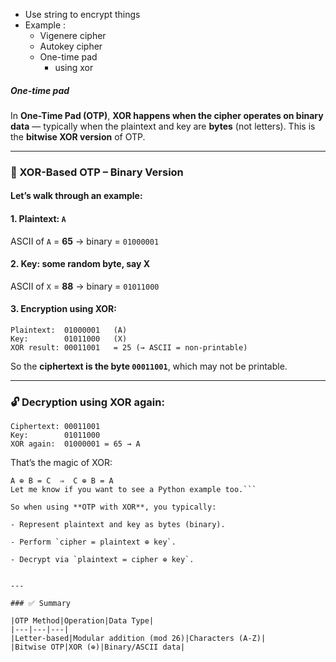 - Use string to encrypt things
- Example : 
	- Vigenere cipher
	- Autokey cipher
	- One-time pad
		- using xor
##### One-time pad
In **One-Time Pad (OTP)**, **XOR happens when the cipher operates on binary data** — typically when the plaintext and key are **bytes** (not letters). This is the **bitwise XOR version** of OTP.

---

### 🧠 XOR-Based OTP – Binary Version

#### Let’s walk through an example:

#### 1. **Plaintext**: `A`

ASCII of `A` = **65** → binary = `01000001`

#### 2. **Key**: some random byte, say **X**

ASCII of `X` = **88** → binary = `01011000`

#### 3. **Encryption using XOR**:

```
Plaintext:  01000001   (A)
Key:        01011000   (X)
XOR result: 00011001   = 25 (→ ASCII = non-printable)
```

So the **ciphertext is the byte `00011001`**, which may not be printable.

---

### 🔓 Decryption using XOR again:

```
Ciphertext: 00011001
Key:        01011000
XOR again:  01000001 = 65 → A
```

That’s the magic of XOR:

```
A ⊕ B = C  ⇒  C ⊕ B = A
Let me know if you want to see a Python example too.```

So when using **OTP with XOR**, you typically:

- Represent plaintext and key as bytes (binary).
    
- Perform `cipher = plaintext ⊕ key`.
    
- Decrypt via `plaintext = cipher ⊕ key`.
    

---

### ✅ Summary

|OTP Method|Operation|Data Type|
|---|---|---|
|Letter-based|Modular addition (mod 26)|Characters (A-Z)|
|Bitwise OTP|XOR (⊕)|Binary/ASCII data|
